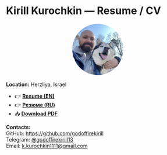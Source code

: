 # Kirill Kurochkin — Resume / CV

<div align="center">
  <img src="https://github.com/godoffirekirill/cv-kirill-kurochkin/blob/main/assets/photo.jpeg" alt="Kirill Kurochkin" width="140" style="border-radius:50%;" />
</div>

**Location:** Herzliya, Israel

- 👉 **[Resume (EN)](./resume-en.md)**
- 👉 **[Резюме (RU)](./resume-ru.md)**
- 📥 **[Download PDF](./resume.pdf)**

**Contacts:**  
GitHub: https://github.com/godoffirekirill  
Telegram: [@godoffirekirill13](https://t.me/godoffirekirill13)  
Email: k.kurochkin1111@gmail.com
